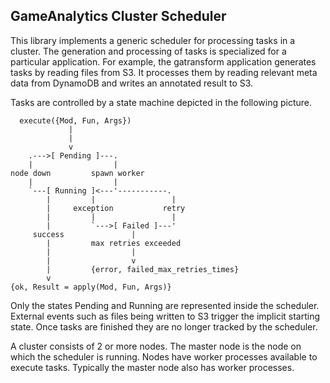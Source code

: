 GameAnalytics Cluster Scheduler
-------------------------------

This library implements a generic scheduler for processing tasks in a cluster.
The generation and processing of tasks is specialized for a particular
application. For example, the gatransform application generates tasks by
reading files from S3. It processes them by reading relevant meta data from
DynamoDB and writes an annotated result to S3.

Tasks are controlled by a state machine depicted in the following picture.

```       
  execute({Mod, Fun, Args}) 
             |
             |
             v 
    .--->[ Pending ]---.
    |                  |
node down         spawn worker
    |                  |
    `---[ Running ]<---'-----------.
        |         |                 |
        |     exception           retry
        |         |                 |
        |         `--->[ Failed ]---'
     success               |
        |         max retries exceeded
        |                  |
        |                  v
        |         {error, failed_max_retries_times}
        v
{ok, Result = apply(Mod, Fun, Args)}       
```

Only the states Pending and Running are represented inside the scheduler.
External events such as files being written to S3 trigger the implicit starting
state. Once tasks are finished they are no longer tracked by the scheduler.

A cluster consists of 2 or more nodes. The master node is the node on which the
scheduler is running. Nodes have worker processes available to execute tasks.
Typically the master node also has worker processes.
